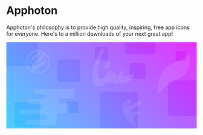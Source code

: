 # Apphoton
 	
Apphoton's philosophy is to provide high quality, inspiring, free app icons for everyone. Here's to a million downloads of your next great app!

![apphoton_cover.png](assets/apphoton_cover.png "Apphoton")
